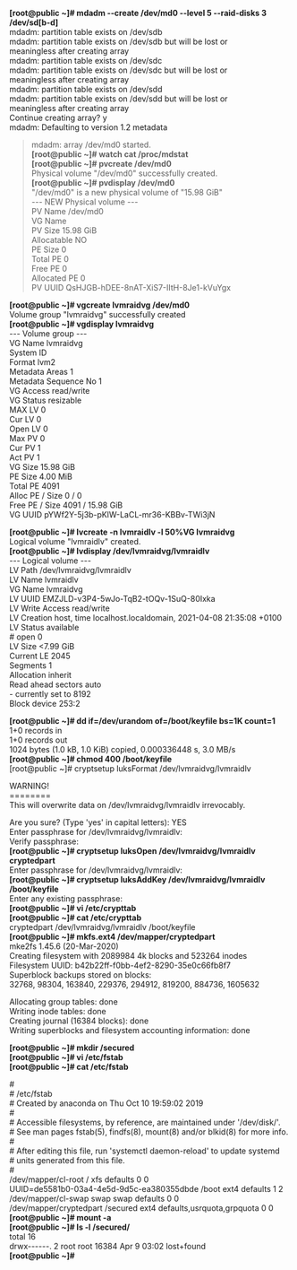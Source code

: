 **[root@public ~]# mdadm --create /dev/md0 --level 5 --raid-disks 3 /dev/sd[b-d]**  
mdadm: partition table exists on /dev/sdb    
mdadm: partition table exists on /dev/sdb but will be lost or  
       meaningless after creating array  
mdadm: partition table exists on /dev/sdc  
mdadm: partition table exists on /dev/sdc but will be lost or  
       meaningless after creating array  
mdadm: partition table exists on /dev/sdd  
mdadm: partition table exists on /dev/sdd but will be lost or  
       meaningless after creating array  
Continue creating array? y  
mdadm: Defaulting to version 1.2 metadata  
>mdadm: array /dev/md0 started.  
**[root@public ~]# watch cat /proc/mdstat**  
**[root@public ~]# pvcreate /dev/md0**  
  Physical volume "/dev/md0" successfully created.  
**[root@public ~]# pvdisplay /dev/md0**  
  "/dev/md0" is a new physical volume of "15.98 GiB"  
  --- NEW Physical volume ---  
  PV Name               /dev/md0  
  VG Name                 
  PV Size               15.98 GiB  
  Allocatable           NO  
  PE Size               0     
  Total PE              0  
  Free PE               0  
  Allocated PE          0  
  PV UUID               QsHJGB-hDEE-8nAT-XiS7-IItH-8Je1-kVuYgx  
     
**[root@public ~]# vgcreate lvmraidvg /dev/md0**  
  Volume group "lvmraidvg" successfully created  
**[root@public ~]# vgdisplay lvmraidvg**  
  --- Volume group ---  
  VG Name               lvmraidvg  
  System ID               
  Format                lvm2  
  Metadata Areas        1  
  Metadata Sequence No  1  
  VG Access             read/write  
  VG Status             resizable  
  MAX LV                0  
  Cur LV                0  
  Open LV               0  
  Max PV                0  
  Cur PV                1  
  Act PV                1  
  VG Size               15.98 GiB  
  PE Size               4.00 MiB  
  Total PE              4091  
  Alloc PE / Size       0 / 0     
  Free  PE / Size       4091 / 15.98 GiB  
  VG UUID               pYWf2Y-5j3b-pKlW-LaCL-mr36-KBBv-TWi3jN  
     
**[root@public ~]# lvcreate -n lvmraidlv -l 50%VG lvmraidvg**  
  Logical volume "lvmraidlv" created.  
**[root@public ~]# lvdisplay /dev/lvmraidvg/lvmraidlv**   
  --- Logical volume ---  
  LV Path                /dev/lvmraidvg/lvmraidlv  
  LV Name                lvmraidlv  
  VG Name                lvmraidvg  
  LV UUID                EMZJLD-v3P4-5wJo-TqB2-tOQv-1SuQ-80Ixka  
  LV Write Access        read/write  
  LV Creation host, time localhost.localdomain, 2021-04-08 21:35:08 +0100  
  LV Status              available  
  \# open                 0  
  LV Size                <7.99 GiB  
  Current LE             2045  
  Segments               1  
  Allocation             inherit  
  Read ahead sectors     auto  
  \- currently set to     8192  
  Block device           253:2  

**[root@public ~]# dd if=/dev/urandom of=/boot/keyfile bs=1K count=1**  
1+0 records in  
1+0 records out  
1024 bytes (1.0 kB, 1.0 KiB) copied, 0.000336448 s, 3.0 MB/s  
**[root@public ~]# chmod 400 /boot/keyfile**  
[root@public ~]# cryptsetup luksFormat /dev/lvmraidvg/lvmraidlv  

WARNING!  
\========  
This will overwrite data on /dev/lvmraidvg/lvmraidlv irrevocably.  

Are you sure? (Type 'yes' in capital letters): YES  
Enter passphrase for /dev/lvmraidvg/lvmraidlv:   
Verify passphrase:   
**[root@public ~]# cryptsetup luksOpen /dev/lvmraidvg/lvmraidlv cryptedpart**  
Enter passphrase for /dev/lvmraidvg/lvmraidlv:   
**[root@public ~]# cryptsetup luksAddKey /dev/lvmraidvg/lvmraidlv /boot/keyfile**   
Enter any existing passphrase:  
**[root@public ~]# vi /etc/crypttab**  
**[root@public ~]# cat /etc/crypttab**   
cryptedpart /dev/lvmraidvg/lvmraidlv /boot/keyfile  
**[root@public ~]# mkfs.ext4 /dev/mapper/cryptedpart**   
mke2fs 1.45.6 (20-Mar-2020)  
Creating filesystem with 2089984 4k blocks and 523264 inodes  
Filesystem UUID: b42b22ff-f0bb-4ef2-8290-35e0c66fb8f7  
Superblock backups stored on blocks:   
	32768, 98304, 163840, 229376, 294912, 819200, 884736, 1605632  

Allocating group tables: done                              
Writing inode tables: done                              
Creating journal (16384 blocks): done  
Writing superblocks and filesystem accounting information: done   

**[root@public ~]# mkdir /secured**  
**[root@public ~]# vi /etc/fstab**  
**[root@public ~]# cat /etc/fstab**  

\#  
\# /etc/fstab  
\# Created by anaconda on Thu Oct 10 19:59:02 2019  
\#  
\# Accessible filesystems, by reference, are maintained under '/dev/disk/'.  
\# See man pages fstab(5), findfs(8), mount(8) and/or blkid(8) for more info.  
\#  
\# After editing this file, run 'systemctl daemon-reload' to update systemd  
\# units generated from this file.  
\#  
/dev/mapper/cl-root     /                       xfs     defaults        0 0  
UUID=de5581b0-03a4-4e5d-9d5c-ea380355dbde /boot                   ext4    defaults        1 2  
/dev/mapper/cl-swap     swap                    swap    defaults        0 0  
/dev/mapper/cryptedpart /secured                ext4    defaults,usrquota,grpquota        0 0  
**[root@public ~]# mount -a**  
**[root@public ~]# ls -l /secured/**  
total 16  
drwx------. 2 root root 16384 Apr  9 03:02 lost+found  
**[root@public ~]#**   

